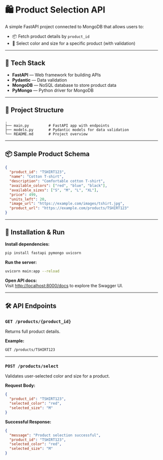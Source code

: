 # 🛍️ Product Selection API

A simple FastAPI project connected to MongoDB that allows users to:

- 📦 Fetch product details by `product_id`
- 🎨 Select color and size for a specific product (with validation)

---

## 🚀 Tech Stack

- **FastAPI** — Web framework for building APIs
- **Pydantic** — Data validation
- **MongoDB** — NoSQL database to store product data
- **PyMongo** — Python driver for MongoDB

---

## 📁 Project Structure

```
.
├── main.py         # FastAPI app with endpoints
├── models.py       # Pydantic models for data validation
└── README.md       # Project overview
```

---

## 📦 Sample Product Schema

```json
{
  "product_id": "TSHIRT123",
  "name": "Cotton T-shirt",
  "description": "Comfortable cotton T-shirt",
  "available_colors": ["red", "blue", "black"],
  "available_sizes": ["S", "M", "L", "XL"],
  "price": 499,
  "units_left": 20,
  "image_url": "https://example.com/images/tshirt.jpg",
  "product_url": "https://example.com/products/TSHIRT123"
}
```

---

## 🔧 Installation & Run

**Install dependencies:**
```bash
pip install fastapi pymongo uvicorn
```

**Run the server:**
```bash
uvicorn main:app --reload
```

**Open API docs:**  
Visit [http://localhost:8000/docs](http://localhost:8000/docs) to explore the Swagger UI.

---

## 🛠️ API Endpoints

### `GET /products/{product_id}`

Returns full product details.

**Example:**
```bash
GET /products/TSHIRT123
```

---

### `POST /products/select`

Validates user-selected color and size for a product.

**Request Body:**
```json
{
  "product_id": "TSHIRT123",
  "selected_color": "red",
  "selected_size": "M"
}
```

**Successful Response:**
```json
{
  "message": "Product selection successful",
  "product_id": "TSHIRT123",
  "selected_color": "red",
  "selected_size": "M"
}
```